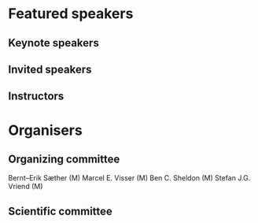 # Featured speakers

## Keynote speakers


## Invited speakers


## Instructors


# Organisers


## Organizing committee
Bernt–Erik Sæther (M)
Marcel E. Visser (M)
Ben C. Sheldon (M)
Stefan J.G. Vriend (M)

## Scientific committee
